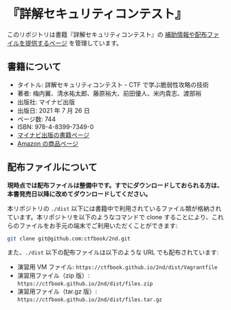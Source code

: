 # 『詳解セキュリティコンテスト』

このリポジトリは書籍『詳解セキュリティコンテスト』の [補助情報や配布ファイルを提供するページ](https://ctfbook.github.io/2nd/) を管理しています。

## 書籍について

- タイトル: 詳解セキュリティコンテスト - CTF で学ぶ脆弱性攻略の技術
- 著者: 梅内翼、清水祐太郎、藤原裕大、前田優人、米内貴志、渡部裕
- 出版社: マイナビ出版
- 出版日: 2021 年 7 月 26 日
- ページ数: 744
- ISBN: 978-4-8399-7349-0
- [マイナビ出版の書籍ページ](https://book.mynavi.jp/ec/products/detail/id=122750)
- [Amazon の商品ページ](https://www.amazon.co.jp/dp/4839973490)

## 配布ファイルについて

**現時点では配布ファイルは整備中です。すでにダウンロードしておられる方は、本書発売日以降に改めてダウンロードしてください。**

本リポジトリの `./dist` 以下には書籍中で利用されているファイル類が格納されています。本リポジトリを以下のようなコマンドで clone することにより、これらのファイルをお手元の端末でご利用いただくことができます:

```sh
git clone git@github.com:ctfbook/2nd.git
```

また、`./dist` 以下の配布ファイルは以下のような URL でも配布されています:

- 演習用 VM ファイル: `https://ctfbook.github.io/2nd/dist/Vagrantfile`
- 演習用ファイル（zip 版）: `https://ctfbook.github.io/2nd/dist/files.zip`
- 演習用ファイル（tar.gz 版）: `https://ctfbook.github.io/2nd/dist/files.tar.gz`
